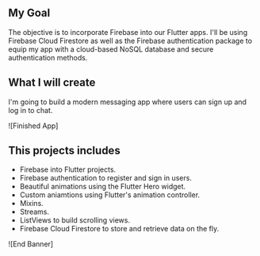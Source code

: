 ## My Goal

The objective is to incorporate Firebase into our Flutter apps. I'll be using Firebase Cloud Firestore as well as the Firebase authentication package to equip my app with a cloud-based NoSQL database and secure authentication methods. 

## What I will create

I'm going to build a modern messaging app where users can sign up and log in to chat.

![Finished App]

## This projects includes

- Firebase into Flutter projects.
- Firebase authentication to register and sign in users.
- Beautiful animations using the Flutter Hero widget.
- Custom aniamtions using Flutter's animation controller. 
- Mixins.
- Streams.
- ListViews to build scrolling views.
- Firebase Cloud Firestore to store and retrieve data on the fly.

![End Banner]
